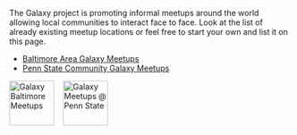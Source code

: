 The Galaxy project is promoting informal meetups around the world allowing local communities to interact face to face. Look at the list of already existing meetup locations or feel free to start your own and list it on this page.

* [Baltimore Area Galaxy Meetups](/Events/Meetups/Baltimore)
* [Penn State Community Galaxy Meetups](/Events/Meetups/PSU)

<div class='center'>
<a href='/Events/Meetups/Baltimore'><img src='/Events/Meetups/Baltimore/GalaxyBaltimoreMeetupLogo400.png' alt='Galaxy Baltimore Meetups' height="80" /></a> &nbsp;&nbsp;
<a href='/Events/Meetups/PSU'><img src='/Events/Meetups/PSU/PSUMeetupLogo600.png' alt='Galaxy Meetups @ Penn State' height="80" /></a>
</div>
